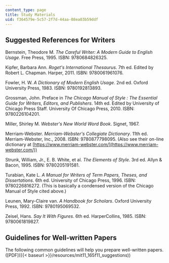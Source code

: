 ```yaml
---
content_type: page
title: Study Materials
uid: f364579e-5c57-2f7d-44aa-08ea03b59ddf
---
```


Suggested References for Writers
--------------------------------

Bernstein, Theodore M. _The Careful Writer: A Modern Guide to English Usage_. Free Press, 1995. ISBN: 9780684826325.

Kipfer, Barbara Ann. _Roget's International Thesaurus_. 7th ed. Edited by Robert L. Chapman. Harper, 2011. ISBN: 9780061961076.

Fowler, H. W. _A Dictionary of Modern English Usage_. 2nd ed. Oxford University Press, 1983. ISBN: 9780192813893.

Grossman, John. Preface in _The Chicago Manual of Style : The Essential Guide for Writers, Editors, and Publishers_. 14th ed. Edited by University of Chicago Press Staff. University Of Chicago Press, 2010. ISBN: 9780226104201.

Miller, Shirley M. _Webster's New World Word Book_. Signet, 1967.

Merriam-Webster. _Merriam-Webster's Collegiate Dictionary_. 11th ed. Merriam-Webster, Inc., 2008. ISBN: 9780877798095. (Also see their on-line dictionary at [https://www.merriam-webster.com/](https://www.merriam-webster.com/))

Strunk, William, Jr., E. B. White, et al. _The Elements of Style_. 3rd ed. Allyn & Bacon, 1995. ISBN: 9780205191581.

Turabian, Kate L. _A Manual for Writers of Term Papers, Theses, and Dissertations_. 6th ed. University of Chicago Press, 1996. ISBN: 9780226816272. (This is basically a condensed version of the Chicago Manual of Style cited above.)

Leunen, Mary-Claire van. _A Handbook for Scholars_. Oxford University Press, 1992. ISBN: 9780195069532.

Zeisel, Hans. _Say It With Figures_. 6th ed. HarperCollins, 1985. ISBN: 9780061819827.

Guidelines for Well-written Papers
----------------------------------

The following common guidelines will help you prepare well-written papers. ([PDF]({{< baseurl >}}/resources/mit11_165f11_suggestions))